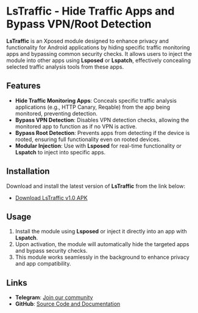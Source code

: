 # LsTraffic - Hide Traffic Apps and Bypass VPN/Root Detection

**LsTraffic** is an Xposed module designed to enhance privacy and functionality for Android applications by hiding specific traffic monitoring apps and bypassing common security checks. It allows users to inject the module into other apps using **Lsposed** or **Lspatch**, effectively concealing selected traffic analysis tools from these apps.

## Features
- **Hide Traffic Monitoring Apps**: Conceals specific traffic analysis applications (e.g., HTTP Canary, Reqable) from the app being monitored, preventing detection.
- **Bypass VPN Detection**: Disables VPN detection checks, allowing the monitored app to function as if no VPN is active.
- **Bypass Root Detection**: Prevents apps from detecting if the device is rooted, ensuring full functionality even on rooted devices.
- **Modular Injection**: Use with **Lsposed** for real-time functionality or **Lspatch** to inject into specific apps.

## Installation
Download and install the latest version of **LsTraffic** from the link below:
- [Download LsTraffic v1.0 APK](https://github.com/Gisnsl/LsTraffic/releases/download/1.0/LsTraffic_1.0.apk)

## Usage
1. Install the module using **Lsposed** or inject it directly into an app with **Lspatch**.
2. Upon activation, the module will automatically hide the targeted apps and bypass security checks.
3. This module works seamlessly in the background to enhance privacy and app compatibility.

## Links
- **Telegram**: [Join our community](https://t.me/maho9s)
- **GitHub**: [Source Code and Documentation](https://github.com/Gisnsl)
